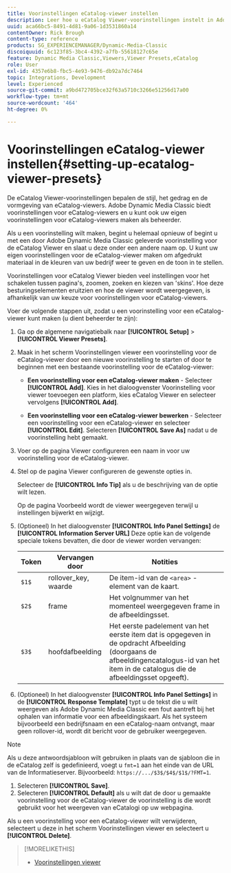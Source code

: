 ```yaml
---
title: Voorinstellingen eCatalog-viewer instellen
description: Leer hoe u eCatalog Viewer-voorinstellingen instelt in Adobe Dynamic Media Classic.
uuid: aca66bc5-8491-4d81-9a06-1d3531860a14
contentOwner: Rick Brough
content-type: reference
products: SG_EXPERIENCEMANAGER/Dynamic-Media-Classic
discoiquuid: 6c123f85-3bc4-4392-a7fb-55618127c65e
feature: Dynamic Media Classic,Viewers,Viewer Presets,eCatalog
role: User
exl-id: 4357e6b8-fbc5-4e93-9476-db92a7dc7464
topic: Integrations, Development
level: Experienced
source-git-commit: a9bd472705bce32f63a5710c3266e51256d17a00
workflow-type: tm+mt
source-wordcount: '464'
ht-degree: 0%

---
```


# Voorinstellingen eCatalog-viewer instellen{#setting-up-ecatalog-viewer-presets}

De eCatalog Viewer-voorinstellingen bepalen de stijl, het gedrag en de vormgeving van eCatalog-viewers. Adobe Dynamic Media Classic biedt voorinstellingen voor eCatalog-viewers en u kunt ook uw eigen voorinstellingen voor eCatalog-viewers maken als beheerder.

Als u een voorinstelling wilt maken, begint u helemaal opnieuw of begint u met een door Adobe Dynamic Media Classic geleverde voorinstelling voor de eCatalog Viewer en slaat u deze onder een andere naam op. U kunt uw eigen voorinstellingen voor de eCatalog-viewer maken om afgedrukt materiaal in de kleuren van uw bedrijf weer te geven en de toon in te stellen.

Voorinstellingen voor eCatalog Viewer bieden veel instellingen voor het schakelen tussen pagina&#39;s, zoomen, zoeken en kiezen van &#39;skins&#39;. Hoe deze besturingselementen eruitzien en hoe de viewer wordt weergegeven, is afhankelijk van uw keuze voor voorinstellingen voor eCatalog-viewers.

Voer de volgende stappen uit, zodat u een voorinstelling voor een eCatalog-viewer kunt maken (u dient beheerder te zijn):

1. Ga op de algemene navigatiebalk naar **[!UICONTROL Setup]** > **[!UICONTROL Viewer Presets]**.
1. Maak in het scherm Voorinstellingen viewer een voorinstelling voor de eCatalog-viewer door een nieuwe voorinstelling te starten of door te beginnen met een bestaande voorinstelling voor de eCatalog-viewer:

   * **Een voorinstelling voor een eCatalog-viewer maken** - Selecteer **[!UICONTROL Add]**. Kies in het dialoogvenster Voorinstelling voor viewer toevoegen een platform, kies eCatalog Viewer en selecteer vervolgens **[!UICONTROL Add]**.

   * **Een voorinstelling voor een eCatalog-viewer bewerken** - Selecteer een voorinstelling voor een eCatalog-viewer en selecteer **[!UICONTROL Edit]**. Selecteren **[!UICONTROL Save As]** nadat u de voorinstelling hebt gemaakt.

1. Voer op de pagina Viewer configureren een naam in voor uw voorinstelling voor de eCatalog-viewer.
1. Stel op de pagina Viewer configureren de gewenste opties in.

   Selecteer de **[!UICONTROL Info Tip]** als u de beschrijving van de optie wilt lezen.

   Op de pagina Voorbeeld wordt de viewer weergegeven terwijl u instellingen bijwerkt en wijzigt.

1. (Optioneel) In het dialoogvenster **[!UICONTROL Info Panel Settings]** de **[!UICONTROL Information Server URL]** Deze optie kan de volgende speciale tokens bevatten, die door de viewer worden vervangen:

   | Token | Vervangen door | Notities |
   | --- | --- | --- |
   | `$1$` | rollover_key, waarde | De item-id van de `<area>` -element van de kaart. |
   | `$2$` | frame | Het volgnummer van het momenteel weergegeven frame in de afbeeldingsset. |
   | `$3$` | hoofdafbeelding | Het eerste padelement van het eerste item dat is opgegeven in de opdracht Afbeelding (doorgaans de afbeeldingencatalogus-id van het item in de catalogus die de afbeeldingsset opgeeft). |

1. (Optioneel) In het dialoogvenster **[!UICONTROL Info Panel Settings]** in de **[!UICONTROL Response Template]** typt u de tekst die u wilt weergeven als Adobe Dynamic Media Classic een fout aantreft bij het ophalen van informatie voor een afbeeldingskaart. Als het systeem bijvoorbeeld een bedrijfsnaam en een eCatalog-naam ontvangt, maar geen rollover-id, wordt dit bericht voor de gebruiker weergegeven.

>[!NOTE]
>
>Als u deze antwoordsjabloon wilt gebruiken in plaats van de sjabloon die in de eCatalog zelf is gedefinieerd, voegt u `fmt=1` aan het einde van de URL van de Informatieserver. Bijvoorbeeld: `https://.../$3$/$4$/$1$/?FMT=1`.

1. Selecteren **[!UICONTROL Save]**.
1. Selecteren **[!UICONTROL Default]** als u wilt dat de door u gemaakte voorinstelling voor de eCatalog-viewer de voorinstelling is die wordt gebruikt voor het weergeven van eCatalogi op uw webpagina.

Als u een voorinstelling voor een eCatalog-viewer wilt verwijderen, selecteert u deze in het scherm Voorinstellingen viewer en selecteert u **[!UICONTROL Delete]**.

>[!MORELIKETHIS]
>
>* [Voorinstellingen viewer](application-setup.md#viewer_presets)
